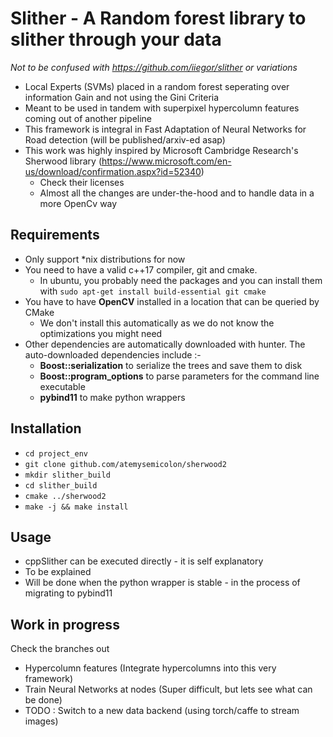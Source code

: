 # Slither - A Random forest library to slither through your data
*Not to be confused with https://github.com/iiegor/slither or variations*
* Local Experts (SVMs) placed in a random forest seperating over information Gain and not using the Gini Criteria
* Meant to be used in tandem with superpixel hypercolumn features coming out of another pipeline
* This framework is integral in Fast Adaptation of Neural Networks for Road detection (will be published/arxiv-ed asap) 
* This work was highly inspired by Microsoft Cambridge Research's Sherwood library (https://www.microsoft.com/en-us/download/confirmation.aspx?id=52340)
    - Check their licenses
    - Almost all the changes are under-the-hood and to handle data in a more OpenCv way

## Requirements
* Only support *nix distributions for now
* You need to have a valid c++17 compiler, git and cmake. 
    - In ubuntu, you probably need the packages and you can install them with  ```sudo apt-get install build-essential git cmake``` 
* You have to have __OpenCV__ installed in a location that can be queried by CMake
    - We don't install this automatically as we do not know the optimizations you might need   
* Other dependencies are automatically  downloaded with hunter. The auto-downloaded dependencies include :-
    - __Boost::serialization__  to serialize the trees and save them to disk
    - __Boost::program_options__ to parse parameters for the command line executable
    - __pybind11__ to make python wrappers
    
## Installation 
* `cd project_env`
* ```git clone github.com/atemysemicolon/sherwood2```
* `mkdir slither_build`
* `cd slither_build`
* `cmake ../sherwood2`
* `make -j && make install`


## Usage
* cppSlither can be executed directly - it is self explanatory
* To be explained
* Will be done when the python wrapper is stable - in the process of migrating to pybind11

## Work in progress
Check the branches out
* Hypercolumn features (Integrate hypercolumns into this very framework)
* Train Neural Networks at nodes (Super difficult, but lets see what can be done)
* TODO : Switch to a new data backend (using torch/caffe to stream images)
